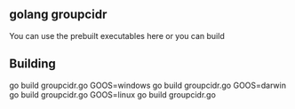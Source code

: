 ## golang groupcidr

You can use the prebuilt executables here or you can build

## Building

go build groupcidr.go
GOOS=windows go build groupcidr.go 
GOOS=darwin go build groupcidr.go
GOOS=linux go build groupcidr.go
